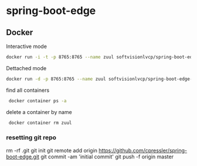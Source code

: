 # spring-boot-edge


## Docker

Interactive mode
```bash
docker run -i -t -p 8765:8765 --name zuul softvisionlvcp/spring-boot-edge-server:latest
```

Dettached  mode
```bash
docker run -d -p 8765:8765 --name zuul softvisionlvcp/spring-boot-edge-server:latest
```

find all containers
```bash
 docker container ps -a

```

delete a container by name
```bash
 docker container rm zuul

```


### resetting git repo
  rm -rf .git
  git init
  git remote add origin https://github.com/cpressler/spring-boot-edge.git
  git commit -am 'initial commit'
  git push -f origin master
